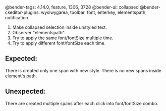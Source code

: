 @bender-tags: 4.14.0, feature, 1306, 3728
@bender-ui: collapsed
@bender-ckeditor-plugins: wysiwygarea, toolbar, font, enterkey, elementspath, notification

1. Make collapsed selection inside unstyled text.
2. Observer "elementspath".
3. Try to apply the same font/fontSize multiple time.
4. Try to apply different font/fontSize each time.

## Expected:

There is created only one span with new style. There is no new spans inside element's path.

## Unexpected:

There are created multiple spans after each click into font/fontSize combo.
